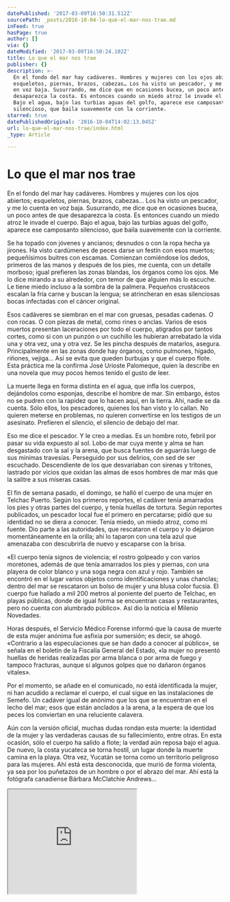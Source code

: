 ```yaml
---
datePublished: '2017-03-09T16:50:31.512Z'
sourcePath: _posts/2016-10-04-lo-que-el-mar-nos-trae.md
inFeed: true
hasPage: true
author: []
via: {}
dateModified: '2017-03-09T16:50:24.102Z'
title: Lo que el mar nos trae
publisher: {}
description: >-
  En el fondo del mar hay cadáveres. Hombres y mujeres con los ojos abiertos;
  esqueletos, piernas, brazos, cabezas… Los ha visto un pescador, y me lo cuenta
  en voz baja. Susurrando, me dice que en ocasiones bucea, un poco antes de que
  desaparezca la costa. Es entonces cuando un miedo atroz le invade el cuerpo.
  Bajo el agua, bajo las turbias aguas del golfo, aparece ese camposanto
  silencioso, que baila suavemente con la corriente.
starred: true
datePublishedOriginal: '2016-10-04T14:02:13.045Z'
url: lo-que-el-mar-nos-trae/index.html
_type: Article

---
```

# Lo que el mar nos trae

En el fondo del mar hay cadáveres. Hombres y mujeres con los ojos abiertos; esqueletos, piernas, brazos, cabezas... Los ha visto un pescador, y me lo cuenta en voz baja. Susurrando, me dice que en ocasiones bucea, un poco antes de que desaparezca la costa. Es entonces cuando un miedo atroz le invade el cuerpo. Bajo el agua, bajo las turbias aguas del golfo, aparece ese camposanto silencioso, que baila suavemente con la corriente.

Se ha topado con jóvenes y ancianos; desnudos o con la ropa hecha ya jirones. Ha visto cardúmenes de peces darse un festín con esos muertos; pequeñísimos buitres con escamas. Comienzan comiéndose los dedos, primeros de las manos y después de los pies, me cuenta, con un detalle morboso; igual prefieren las zonas blandas, los órganos como los ojos. Me lo dice mirando a su alrededor, con temor de que alguien más lo escuche. Le tiene miedo incluso a la sombra de la palmera. Pequeños crustáceos escalan la fría carne y buscan la lengua; se atrincheran en esas silenciosas bocas infectadas con el cáncer original.

Esos cadáveres se siembran en el mar con gruesas, pesadas cadenas. O con rocas. O con piezas de metal, como rines o anclas. Varios de esos muertos presentan laceraciones por todo el cuerpo, atigrados por tantos cortes, como si con un punzón o un cuchillo les hubieran arrebatado la vida una y otra vez, una y otra vez. Se les pincha después de matarlos, asegura. Principalmente en las zonas donde hay órganos, como pulmones, hígado, riñones, vejiga... Así se evita que queden burbujas y que el cuerpo flote. Esta práctica me la confirma José Urioste Palomeque, quien la describe en una novela que muy pocos hemos tenido el gusto de leer.

La muerte llega en forma distinta en el agua, que infla los cuerpos, dejándolos como esponjas, describe el hombre de mar. Sin embargo, éstos no se pudren con la rapidez que lo hacen aquí, en la tierra. Ahí, nadie se da cuenta. Sólo ellos, los pescadores, quienes los han visto y lo callan. No quieren meterse en problemas, no quieren convertirse en los testigos de un asesinato. Prefieren el silencio, el silencio de debajo del mar.

Eso me dice el pescador. Y le creo a medias. Es un hombre roto, febril por pasar su vida expuesto al sol. Lobo de mar cuya mente y alma se han desgastado con la sal y la arena, que busca fuentes de aguarrás luego de sus mínimas travesías. Perseguido por sus delirios, con sed de ser escuchado. Descendiente de los que desvariaban con sirenas y tritones, lastrado por vicios que oxidan las almas de esos hombres de mar más que la salitre a sus míseras casas.

El fin de semana pasado, el domingo, se halló el cuerpo de una mujer en Telchac Puerto. Según los primeros reportes, el cadáver tenía amarrados los pies y otras partes del cuerpo, y tenía huellas de tortura. Según reportes publicados, un pescador local fue el primero en percatarse; pidió que su identidad no se diera a conocer. Tenía miedo, un miedo atroz, como mi fuente. Dio parte a las autoridades, que rescataron el cuerpo y lo dejaron momentáneamente en la orilla; ahí lo taparon con una tela azul que amenazaba con descubrirla de nuevo y escaparse con la brisa.

«El cuerpo tenía signos de violencia; el rostro golpeado y con varios moretones, además de que tenía amarrados los pies y piernas, con una playera de color blanco y una soga negra con azul y rojo. También se encontró en el lugar varios objetos como identificaciones y unas chanclas; dentro del mar se rescataron un bolso de mujer y una blusa color fucsia. El cuerpo fue hallado a mil 200 metros al poniente del puerto de Telchac, en playas públicas, donde de igual forma se encuentran casas y restaurantes, pero no cuenta con alumbrado público». Así dio la noticia el Milenio Novedades.

Horas después, el Servicio Médico Forense informó que la causa de muerte de esta mujer anónima fue asfixia por sumersión; es decir, se ahogó. «Contrario a las especulaciones que se han dado a conocer al público», se señala en el boletín de la Fiscalía General del Estado, «la mujer no presentó huellas de heridas realizadas por arma blanca o por arma de fuego y tampoco fracturas, aunque sí algunos golpes que no dañaron órganos vitales».

Por el momento, se añade en el comunicado, no está identificada la mujer, ni han acudido a reclamar el cuerpo, el cual sigue en las instalaciones de Semefo. Un cadáver igual de anónimo que los que se encuentran en el lecho del mar; esos que están anclados a la arena, a la espera de que los peces los conviertan en una reluciente calavera.

Aún con la versión oficial, muchas dudas rondan esta muerte: la identidad de la mujer y las verdaderas causas de su fallecimiento, entre otras. En esta ocasión, sólo el cuerpo ha salido a flote; la verdad aún reposa bajo el agua. De nuevo, la costa yucateca se torna hostil, un lugar donde la muerte camina en la playa. Otra vez, Yucatán se torna como un territorio peligroso para las mujeres. Ahí está esta desconocida, que murió de forma violenta, ya sea por los puñetazos de un hombre o por el abrazo del mar. Ahí está la fotógrafa canadiense Bárbara McClatchie Andrews...

<iframe src="https://the-grid.github.io/ed-userhtml/?g=eJxNkE1rwzAMhu_5FSaDxYHU2XbpIR-wwA6D0dNuYwzHlovTxC6WG1bG_vuUNoXdLOvhlfTU2s7M6iY1_SZ4H9O2LumrTWpUwR5jy83JqWi947pgWBCbs5-EsVkGNlBtBmQN02IP8WWECVzE7vwu9zs5Acf84-GzItoaxv8z3flVc4rKWYB4Cm5h1iAVQEZYOUqoqCGspp7VV0xgUFSmZam8c6CiMFJB7_1BOIgl4Nfbc4n6IAa8-zb9NDaP9zMEpCOa-Uls0yWG9hZHGWjGzmsQ1iGE2IHxAfh6V14lv1x7dVo2KVh2NZLR6zZvMyDNyfK8qsvVV1IvRtUoES9SlZ8uUm5i_wB_JHk0" height="244" style=""></iframe>